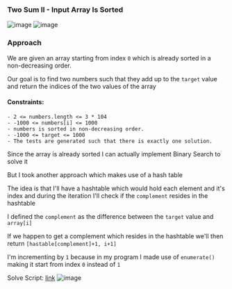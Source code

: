 <h3> Two Sum II - Input Array Is Sorted </h3>

![image](https://github.com/h4ckyou/h4ckyou.github.io/assets/127159644/7431e8ae-0331-4603-b8f1-d78f405ae19a)
![image](https://github.com/h4ckyou/h4ckyou.github.io/assets/127159644/207c7bcf-1cc2-477d-b929-c5233e3c540d)

### Approach

We are given an array starting from index `0` which is already sorted in a non-decreasing order.

Our goal is to find two numbers such that they add up to the `target` value and return the indices of the two values of the array

#### Constraints:

```
- 2 <= numbers.length <= 3 * 104
- -1000 <= numbers[i] <= 1000
- numbers is sorted in non-decreasing order.
- -1000 <= target <= 1000
- The tests are generated such that there is exactly one solution.
```

Since the array is already sorted I can actually implement Binary Search to solve it

But I took another approach which makes use of a hash table

The idea is that I'll have a hashtable which would hold each element and it's index and during the iteration I'll check if the `complement` resides in the hashtable

I defined the `complement` as the difference between the `target` value and `array[i]`

If we happen to get a complement which resides in the hashtable we'll then return `[hastable[complement]+1, i+1]`

I'm incrementing by `1` because in my program I made use of `enumerate()` making it start from index `0` instead of `1`



Solve Script: [link](https://github.com/h4ckyou/h4ckyou.github.io/blob/main/posts/programming/Leetcode/Two%20Sum%20II/solve.py)
![image](https://github.com/h4ckyou/h4ckyou.github.io/assets/127159644/31eba667-ef32-4c64-956f-999bc0455c63)

